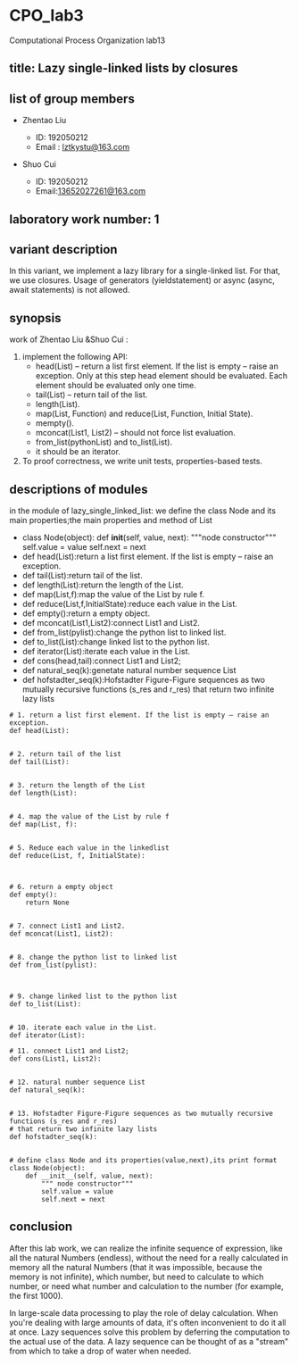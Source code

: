 # CPO_lab3

Computational Process Organization lab13

## title: Lazy single-linked lists by closures

## list of group members

- Zhentao Liu 

  - ID: 192050212
  - Email : lztkystu@163.com

- Shuo Cui

  -  ID: 192050212
  -  Email:13652027261@163.com

  

## laboratory work number: 1

## variant description

In this variant, we  implement a lazy library for a single-linked list. For that, we use closures. Usage of generators (yieldstatement) or async (async, await statements) is not allowed.



## synopsis 

work of Zhentao Liu &Shuo Cui :

1. implement the following API:
   - head(List) – return a list first element. If the list is empty – raise an exception. Only at this step head element should be evaluated. Each element should be evaluated only one time.
   - tail(List) – return tail of the list.
   - length(List).
   - map(List, Function) and reduce(List, Function, Initial State).
   - mempty().
   - mconcat(List1, List2) – should not force list evaluation.
   - from_list(pythonList) and to_list(List).
   - it should be an iterator.
2. To proof correctness, we write unit tests, properties-based tests.





##  descriptions of  modules

in the module of lazy_single_linked_list: we define the class Node and its main properties;the main properties and method of List



- class Node(object):
      def __init__(self, value, next):
          """node constructor"""
          self.value = value
          self.next = next
- def head(List):return a list first element. If the list is empty – raise an exception.
- def tail(List):return tail of the list.
- def length(List):return the length of the List.
- def map(List,f):map the value of the List by rule f.
- def reduce(List,f,InitialState):reduce each value in the List.
- def empty():return a empty object.
- def mconcat(List1,List2):connect List1 and List2.
- def from_list(pylist):change the python list to linked list.
- def to_list(List):change linked list to the python list.
- def iterator(List):iterate each value in the List.
- def cons(head,tail):connect List1 and List2;
- def natural_seq(k):genetate natural number sequence List
- def hofstadter_seq(k):Hofstadter Figure-Figure sequences as two mutually recursive functions (s_res and r_res) that return two infinite lazy lists



```
# 1. return a list first element. If the list is empty – raise an exception.
def head(List):
   

# 2. return tail of the list
def tail(List):
   

# 3. return the length of the List
def length(List):
   

# 4. map the value of the List by rule f
def map(List, f):
   

# 5. Reduce each value in the linkedlist
def reduce(List, f, InitialState):
   


# 6. return a empty object
def empty():
    return None


# 7. connect List1 and List2.
def mconcat(List1, List2):
   

# 8. change the python list to linked list
def from_list(pylist):
   


# 9. change linked list to the python list
def to_list(List):
    

# 10. iterate each value in the List.
def iterator(List):

# 11. connect List1 and List2;
def cons(List1, List2):


# 12. natural number sequence List
def natural_seq(k):


# 13. Hofstadter Figure-Figure sequences as two mutually recursive functions (s_res and r_res)
# that return two infinite lazy lists
def hofstadter_seq(k):


# define class Node and its properties(value,next),its print format
class Node(object):
    def __init__(self, value, next):
        """ node constructor"""
        self.value = value
        self.next = next
```





## conclusion 

After this lab work, we can realize the infinite sequence of expression, like all the natural Numbers (endless), without the need for a really calculated in memory all the natural Numbers (that it was impossible, because the memory is not infinite), which number, but need to calculate to which number, or need what number and calculation to the number (for example, the first 1000).

In large-scale data processing to play the role of delay calculation. When you're dealing with large amounts of data, it's often inconvenient to do it all at once. Lazy sequences solve this problem by deferring the computation to the actual use of the data.
A lazy sequence can be thought of as a "stream" from which to take a drop of water when needed.